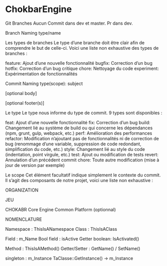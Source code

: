 # ChokbarEngine

Git Branches
Aucun Commit dans dev et master. Pr dans dev.

Branch Naming
type/name

Les types de branches
Le type d’une branche doit être clair afin de comprendre le but de celle-ci. Voici une liste non exhaustive des types de branches :

feature: Ajout d’une nouvelle fonctionnalité
bugfix: Correction d’un bug
hotfix: Correction d’un bug critique
chore: Nettoyage du code
experiment: Expérimentation de fonctionnalités

Commit Naming
type(scope): subject

[optional body]

[optional footer(s)]

Le type
Le type nous informe du type de commit. 9 types sont disponibles :

feat: Ajout d’une nouvelle fonctionnalité
fix: Correction d’un bug
build: Changement lié au système de build ou qui concerne les dépendances (npm, grunt, gulp, webpack, etc.)
perf: Amélioration des performances
refactor: Modification n’ajoutant pas de fonctionnalités ni de correction de bug (renommage d’une variable, suppression de code redondant, simplification du code, etc.)
style: Changement lié au style du code (indentation, point virgule, etc.)
test: Ajout ou modification de tests
revert: Annulation d’un précédent commit
chore: Toute autre modification (mise à jour de version par exemple)

Le scope
Cet élément facultatif indique simplement le contexte du commit. Il s’agit des composants de notre projet, voici une liste non exhaustive :

ORGANIZATION

JEU


CHOKABR
  Core
  Engine
  Common
  Platform (optionnal)
  


NOMENCLATURE

Namespace     : ThisIsANamespace
Class         : ThisIsAClass

Field         : m_Name
Bool field    : isActive
Getter boolean: IsActivated()  

Method        : ThisIsAMethod()
Getter/Setter : GetName() / SetName()

singleton     : m_Instance
TaClasse::GetInstance() -> m_Instance




